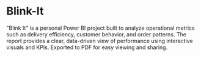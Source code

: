 # Blink-It
"Blink It" is a personal Power BI project built to analyze operational metrics such as delivery efficiency, customer behavior, and order patterns. The report provides a clear, data-driven view of performance using interactive visuals and KPIs. Exported to PDF for easy viewing and sharing.
